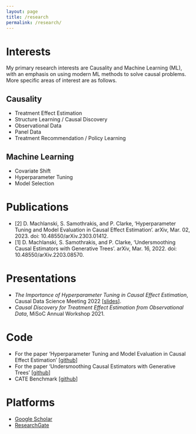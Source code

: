 ```yaml
---
layout: page
title: /research
permalink: /research/
---
```


# Interests
My primary research interests are Causality and Machine Learning (ML), with an emphasis on using modern ML methods to solve causal problems. More specific areas of interest are as follows.

## Causality
- Treatment Effect Estimation
- Structure Learning / Causal Discovery
- Observational Data
- Panel Data
- Treatment Recommendation / Policy Learning

## Machine Learning
- Covariate Shift
- Hyperparameter Tuning
- Model Selection

# Publications
- [2] D. Machlanski, S. Samothrakis, and P. Clarke, ‘Hyperparameter Tuning and Model Evaluation in Causal Effect Estimation’. arXiv, Mar. 02, 2023. doi: 10.48550/arXiv.2303.01412.
- [1] D. Machlanski, S. Samothrakis, and P. Clarke, ‘Undersmoothing Causal Estimators with Generative Trees’. arXiv, Mar. 16, 2022. doi: 10.48550/arXiv.2203.08570.

# Presentations
- _The Importance of Hyperparameter Tuning in Causal Effect Estimation_, Causal Data Science Meeting 2022 \[[slides](https://github.com/misoc-mml/working-papers/blob/main/Model%20Selection%20in%20Causal%20Effect%20Estimation%20-%20CDSM22.pdf)\].
- _Causal Discovery for Treatment Effect Estimation from Observational Data_, MiSoC Annual Workshop 2021.

# Code
- For the paper ‘Hyperparameter Tuning and Model Evaluation in Causal Effect Estimation’ \[[github](https://github.com/misoc-mml/hyperparam-sensitivity)\]
- For the paper ‘Undersmoothing Causal Estimators with Generative Trees’ \[[github](https://github.com/misoc-mml/undersmoothing-data-augmentation)\]
- CATE Benchmark \[[github](https://github.com/misoc-mml/cate-benchmark)\]

# Platforms
- [Google Scholar](https://scholar.google.com/citations?user=q3_gY8MAAAAJ&hl=en)
- [ResearchGate](https://www.researchgate.net/profile/Damian-Machlanski)